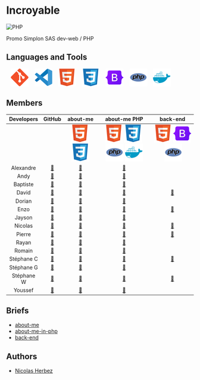 # Incroyable

![PHP](https://img.shields.io/badge/php-%23777BB4.svg?style=for-the-badge&logo=php&logoColor=white)

Promo Simplon SAS dev-web / PHP

## Languages and Tools

&nbsp;&nbsp;
![img_git](./profile/img/git.svg)
&nbsp;&nbsp;
![img_vscode](./profile/img/vscode.svg)
&nbsp;&nbsp;
![img_html](./profile/img/html.svg)
&nbsp;&nbsp;
![img_css](./profile/img/css.svg)
&nbsp;&nbsp;
![img_bootstrap](./profile/img/bootstrap.svg)
&nbsp;&nbsp;
![img_php](./profile/img/php.svg)
&nbsp;&nbsp;
![img_docker](./profile/img/docker.svg)

## Members

| Developers | GitHub | about-me | about-me PHP | back-end |
| :----: | :----: | :----: | :----: | :----: |
|  |  | ![img_html](./profile/img/html.svg)&nbsp;![img_css](./profile/img/css.svg) | ![img_html](./profile/img/html.svg)&nbsp;![img_css](./profile/img/css.svg)&nbsp;![img_php](./profile/img/php.svg)&nbsp;![img_docker](./profile/img/docker.svg) | ![img_html](./profile/img/html.svg)&nbsp;![img_bootstrap](./profile/img/bootstrap.svg)&nbsp;![img_php](./profile/img/php.svg) |
| Alexandre | <a href="https://github.com/AlexGrimpeur" target="_blank">🔗</a> | <a href="https://github.com/Incroyable-Dev-PHP/alexm-presentation" target="_blank">🔗</a> | <a href="https://github.com/Incroyable-Dev-PHP/about-me-in-php-Alex" target="_blank">🔗</a> |
| Andy | <a href="https://github.com/djangoamidala" target="_blank">🔗</a> | <a href="https://github.com/Incroyable-Dev-PHP/Andy" target="_blank">🔗</a> | <a href="https://github.com/Incroyable-Dev-PHP/andy-PHP" target="_blank">🔗</a> |
| Baptiste | <a href="https://github.com/BardenoED" target="_blank">🔗</a> | <a href="https://github.com/Incroyable-Dev-PHP/Baptiste_html" target="_blank">🔗</a> | <a href="https://github.com/Incroyable-Dev-PHP/bapt_php" target="_blank">🔗</a> |
| David | <a href="https://github.com/davidcatty" target="_blank">🔗</a> | <a href="https://github.com/Incroyable-Dev-PHP/davc-html" target="_blank">🔗</a> | <a href="https://github.com/Incroyable-Dev-PHP/davc-php" target="_blank">🔗</a> | <a href="https://github.com/Incroyable-Dev-PHP/davc-back-end" target="_blank">🔗</a> |
| Dorian | <a href="https://github.com/Zenqahh" target="_blank">🔗</a> | <a href="https://github.com/Incroyable-Dev-PHP/dorl-html" target="_blank">🔗</a> | <a href="https://github.com/Incroyable-Dev-PHP/Dorl-php" target="_blank">🔗</a> |
| Enzo | <a href="https://github.com/Enzo-Leroy" target="_blank">🔗</a> | <a href="https://github.com/Incroyable-Dev-PHP/enzl-html" target="_blank">🔗</a> | <a href="https://github.com/Incroyable-Dev-PHP/enzl-php" target="_blank">🔗</a> | <a href="https://github.com/Incroyable-Dev-PHP/enzl-back_end" target="_blank">🔗</a> |
| Jayson | <a href="https://github.com/jaysd5" target="_blank">🔗</a> | <a href="https://github.com/Incroyable-Dev-PHP/jayson" target="_blank">🔗</a> | <a href="https://github.com/Incroyable-Dev-PHP/jayson.php" target="_blank">🔗</a> |
| Nicolas | <a href="https://github.com/Nikolaos59" target="_blank">🔗</a> | <a href="https://github.com/Incroyable-Dev-PHP/nicos-html" target="_blank">🔗</a> | <a href="https://github.com/Incroyable-Dev-PHP/Nics.php" target="_blank">🔗</a> | <a href="https://github.com/Incroyable-Dev-PHP/Nics.back-end" target="_blank">🔗</a> |
| Pierre | <a href="https://github.com/Pierro-j" target="_blank">🔗</a> | <a href="https://github.com/Incroyable-Dev-PHP/Pier.html" target="_blank">🔗</a> | <a href="https://github.com/Incroyable-Dev-PHP/PieJ.php" target="_blank">🔗</a> | <a href="https://github.com/Incroyable-Dev-PHP/PieJ.back-end" target="_blank">🔗</a> |
| Rayan | <a href="https://github.com/Rayan-Lamblin" target="_blank">🔗</a> | <a href="https://github.com/Incroyable-Dev-PHP/rayan-dev" target="_blank">🔗</a> | <a href="https://github.com/Incroyable-Dev-PHP/Rayan-php" target="_blank">🔗</a> |
| Romain | <a href="https://github.com/Romainlens" target="_blank">🔗</a> | <a href="https://github.com/Incroyable-Dev-PHP/Romain-HTML" target="_blank">🔗</a> | <a href="https://github.com/Incroyable-Dev-PHP/Romain-PHP" target="_blank">🔗</a> |
| Stéphane C | <a href="https://github.com/StepC4" target="_blank">🔗</a> | <a href="https://github.com/Incroyable-Dev-PHP/StepC4" target="_blank">🔗</a> | <a href="https://github.com/Incroyable-Dev-PHP/STEC" target="_blank">🔗</a> | <a href="https://github.com/Incroyable-Dev-PHP/stepC-back-end" target="_blank">🔗</a> |
| Stéphane G | <a href="https://github.com/FuriousWolffr" target="_blank">🔗</a> | <a href="https://github.com/Incroyable-Dev-PHP/STEG.HTML" target="_blank">🔗</a> | <a href="https://github.com/Incroyable-Dev-PHP/Stephaneg.php" target="_blank">🔗</a> |
| Stéphane W | <a href="https://github.com/Stephane-W" target="_blank">🔗</a> | <a href="https://github.com/Incroyable-Dev-PHP/Monio-html" target="_blank">🔗</a> | <a href="https://github.com/Incroyable-Dev-PHP/Monio-PHP" target="_blank">🔗</a> | <a href="https://github.com/Incroyable-Dev-PHP/Monio-back-end" target="_blank">🔗</a> |
| Youssef | <a href="https://github.com/Yeyo9" target="_blank">🔗</a> | <a href="https://github.com/Incroyable-Dev-PHP/yeyo" target="_blank">🔗</a> | <a href="https://github.com/Incroyable-Dev-PHP/youssef-php" target="_blank">🔗</a> |

## Briefs

- [about-me](https://github.com/Incroyable-Dev-PHP/about-me)
- [about-me-in-php](https://github.com/Incroyable-Dev-PHP/about-me-in-php)
- [back-end](https://github.com/Incroyable-Dev-PHP/back-end)

## Authors

* [Nicolas Herbez](https://github.com/nicolas-herbez)
